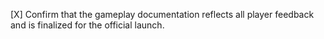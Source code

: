 [X] Confirm that the gameplay documentation reflects all player feedback and is finalized for the official launch.